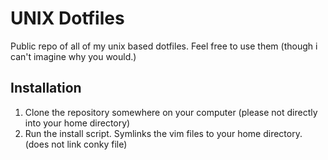 UNIX Dotfiles
========

Public repo of all of my unix based dotfiles. Feel free to use them (though i can't imagine why you would.)

Installation
-----------
1. Clone the repository somewhere on your computer (please not directly into your home directory)
1. Run the install script. Symlinks the vim files to your home directory. (does not link conky file)
